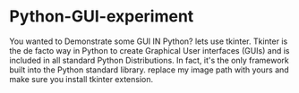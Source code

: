 # Python-GUI-experiment
You wanted to  Demonstrate some GUI IN Python? lets use tkinter. Tkinter is the de facto way in Python to create Graphical User interfaces (GUIs) and is included in all standard Python Distributions. In fact, it's the only framework built into the Python standard library.   replace my image path with yours and make sure you install tkinter extension.

